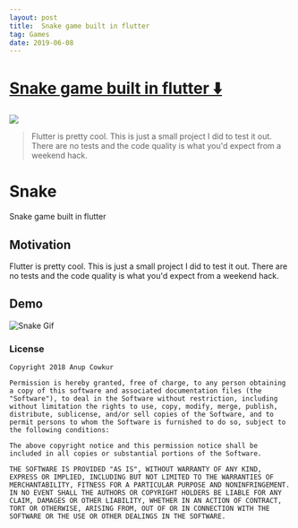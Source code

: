 ```yaml
---
layout: post
title:  Snake game built in flutter
tag: Games
date: 2019-06-08
---
```


# [Snake game built in flutter ️⬇️ ](http://github.com/anupcowkur/Snake)  

![](https://flutterawesome.com/content/images/2019/05/Snake.jpg)
 
> Flutter is pretty cool. This is just a small project I did to test it out. There are no tests and the code quality is what you'd expect from a weekend hack.

 
# Snake

Snake game built in flutter

## Motivation
Flutter is pretty cool. This is just a small project I did to
test it out. There are no tests and the code quality is what you'd expect
from a weekend hack.

## Demo
![Snake Gif](https://raw.githubusercontent.com/anupcowkur/Snake/master/)

### License
````
Copyright 2018 Anup Cowkur

Permission is hereby granted, free of charge, to any person obtaining a copy of this software and associated documentation files (the "Software"), to deal in the Software without restriction, including without limitation the rights to use, copy, modify, merge, publish, distribute, sublicense, and/or sell copies of the Software, and to permit persons to whom the Software is furnished to do so, subject to the following conditions:

The above copyright notice and this permission notice shall be included in all copies or substantial portions of the Software.

THE SOFTWARE IS PROVIDED "AS IS", WITHOUT WARRANTY OF ANY KIND, EXPRESS OR IMPLIED, INCLUDING BUT NOT LIMITED TO THE WARRANTIES OF MERCHANTABILITY, FITNESS FOR A PARTICULAR PURPOSE AND NONINFRINGEMENT. IN NO EVENT SHALL THE AUTHORS OR COPYRIGHT HOLDERS BE LIABLE FOR ANY CLAIM, DAMAGES OR OTHER LIABILITY, WHETHER IN AN ACTION OF CONTRACT, TORT OR OTHERWISE, ARISING FROM, OUT OF OR IN CONNECTION WITH THE SOFTWARE OR THE USE OR OTHER DEALINGS IN THE SOFTWARE.
````
